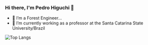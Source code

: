 ### Hi there, I'm Pedro Higuchi 👋

- 🌳 I’m a Forest Engineer...
- 🔭 I’m currently working as a professor at the Santa Catarina State University/Brazil


![Top Langs](https://github-readme-stats.vercel.app/api/top-langs/?username=higuchip&layout=compact)


<!--
**higuchip/higuchip** is a ✨ _special_ ✨ repository because its `README.md` (this file) appears on your GitHub profile.

Here are some ideas to get you started:

- 🔭 I’m currently working on ...
- 🌱 I’m currently learning ...
- 👯 I’m looking to collaborate on ...
- 🤔 I’m looking for help with ...
- 💬 Ask me about ...
- 📫 How to reach me: ...
- 😄 Pronouns: ...
- ⚡ Fun fact: ...
-->
